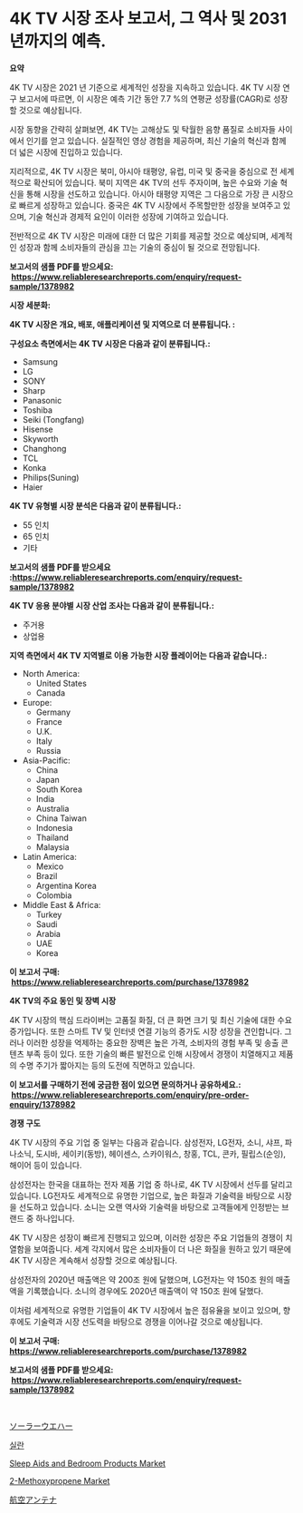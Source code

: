 <p><h1>4K TV 시장 조사 보고서, 그 역사 및 2031년까지의 예측.</h1></p><p><strong>요약</strong></p>
<p><p>4K TV 시장은 2021 년 기준으로 세계적인 성장을 지속하고 있습니다. 4K TV 시장 연구 보고서에 따르면, 이 시장은 예측 기간 동안 7.7 %의 연평균 성장률(CAGR)로 성장할 것으로 예상됩니다.</p><p>시장 동향을 간략히 살펴보면, 4K TV는 고해상도 및 탁월한 음향 품질로 소비자들 사이에서 인기를 얻고 있습니다. 실질적인 영상 경험을 제공하며, 최신 기술의 혁신과 함께 더 넓은 시장에 진입하고 있습니다.</p><p>지리적으로, 4K TV 시장은 북미, 아시아 태평양, 유럽, 미국 및 중국을 중심으로 전 세계적으로 확산되어 있습니다. 북미 지역은 4K TV의 선두 주자이며, 높은 수요와 기술 혁신을 통해 시장을 선도하고 있습니다. 아시아 태평양 지역은 그 다음으로 가장 큰 시장으로 빠르게 성장하고 있습니다. 중국은 4K TV 시장에서 주목할만한 성장을 보여주고 있으며, 기술 혁신과 경제적 요인이 이러한 성장에 기여하고 있습니다.</p><p>전반적으로 4K TV 시장은 미래에 대한 더 많은 기회를 제공할 것으로 예상되며, 세계적인 성장과 함께 소비자들의 관심을 끄는 기술의 중심이 될 것으로 전망됩니다.</p></p>
<p><strong>보고서의 샘플 PDF를 받으세요: &nbsp;<a href="https://www.reliableresearchreports.com/enquiry/request-sample/1378982">https://www.reliableresearchreports.com/enquiry/request-sample/1378982</a></strong></p>
<p><strong>시장 세분화:</strong></p>
<p><strong> 4K TV 시장은 개요, 배포, 애플리케이션 및 지역으로 더 분류됩니다. :</strong></p>
<p><strong>구성요소 측면에서는 4K TV 시장은 다음과 같이 분류됩니다.:</strong></p>
<p><ul><li>Samsung</li><li>LG</li><li>SONY</li><li>Sharp</li><li>Panasonic</li><li>Toshiba</li><li>Seiki (Tongfang)</li><li>Hisense</li><li>Skyworth</li><li>Changhong</li><li>TCL</li><li>Konka</li><li>Philips(Suning)</li><li>Haier</li></ul></p>
<p><strong> 4K TV 유형별 시장 분석은 다음과 같이 분류됩니다.:</strong></p>
<p><ul><li>55 인치</li><li>65 인치</li><li>기타</li></ul></p>
<p><strong>보고서의 샘플 PDF를 받으세요 :<a href="https://www.reliableresearchreports.com/enquiry/request-sample/1378982">https://www.reliableresearchreports.com/enquiry/request-sample/1378982</a></strong></p>
<p><strong> 4K TV 응용 분야별 시장 산업 조사는 다음과 같이 분류됩니다.:</strong></p>
<p><ul><li>주거용</li><li>상업용</li></ul></p>
<p><strong>지역 측면에서 4K TV 지역별로 이용 가능한 시장 플레이어는 다음과 같습니다.:</strong></p>
<p><ul>
    <li>
        North America:
        <ul>
            <li>United States</li>
            <li>Canada</li>
        </ul>
    </li>
    <li>
        Europe:
        <ul>
            <li>Germany</li>
            <li>France</li>
            <li>U.K.</li>
            <li>Italy</li>
            <li>Russia</li>
        </ul>
    </li>
    <li>
        Asia-Pacific:
        <ul>
            <li>China</li>
            <li>Japan</li>
            <li>South Korea</li>
            <li>India</li>
            <li>Australia</li>
            <li>China Taiwan</li>
            <li>Indonesia</li>
            <li>Thailand</li>
            <li>Malaysia</li>
        </ul>
    </li>
    <li>
        Latin America:
        <ul>
            <li>Mexico</li>
            <li>Brazil</li>
            <li>Argentina Korea</li>
            <li>Colombia</li>
        </ul>
    </li>
    <li>
        Middle East & Africa:
        <ul>
            <li>Turkey</li>
            <li>Saudi</li>
            <li>Arabia</li>
            <li>UAE</li>
            <li>Korea</li>
        </ul>
    </li>
    </ul></p>
<p><strong>이 보고서 구매: &nbsp;<a href="https://www.reliableresearchreports.com/purchase/1378982">https://www.reliableresearchreports.com/purchase/1378982</a></strong></p>
<p><strong>4K TV의 주요 동인 및 장벽 시장</strong></p>
<p><p>4K TV 시장의 핵심 드라이버는 고품질 화질, 더 큰 화면 크기 및 최신 기술에 대한 수요 증가입니다. 또한 스마트 TV 및 인터넷 연결 기능의 증가도 시장 성장을 견인합니다. 그러나 이러한 성장을 억제하는 중요한 장벽은 높은 가격, 소비자의 경험 부족 및 송출 콘텐츠 부족 등이 있다. 또한 기술의 빠른 발전으로 인해 시장에서 경쟁이 치열해지고 제품의 수명 주기가 짧아지는 등의 도전에 직면하고 있습니다.</p></p>
<p><strong>이 보고서를 구매하기 전에 궁금한 점이 있으면 문의하거나 공유하세요.: &nbsp;<a href="https://www.reliableresearchreports.com/enquiry/pre-order-enquiry/1378982">https://www.reliableresearchreports.com/enquiry/pre-order-enquiry/1378982</a></strong></p>
<p><strong>경쟁 구도</strong></p>
<p><p>4K TV 시장의 주요 기업 중 일부는 다음과 같습니다. 삼성전자, LG전자, 소니, 샤프, 파나소닉, 도시바, 세이키(동방), 헤이센스, 스카이워스, 창홍, TCL, 콘카, 필립스(순잉), 해이어 등이 있습니다.</p><p>삼성전자는 한국을 대표하는 전자 제품 기업 중 하나로, 4K TV 시장에서 선두를 달리고 있습니다. LG전자도 세계적으로 유명한 기업으로, 높은 화질과 기술력을 바탕으로 시장을 선도하고 있습니다. 소니는 오랜 역사와 기술력을 바탕으로 고객들에게 인정받는 브랜드 중 하나입니다.</p><p>4K TV 시장은 성장이 빠르게 진행되고 있으며, 이러한 성장은 주요 기업들의 경쟁이 치열함을 보여줍니다. 세계 각지에서 많은 소비자들이 더 나은 화질을 원하고 있기 때문에 4K TV 시장은 계속해서 성장할 것으로 예상됩니다.</p><p>삼성전자의 2020년 매출액은 약 200조 원에 달했으며, LG전자는 약 150조 원의 매출액을 기록했습니다. 소니의 경우에도 2020년 매출액이 약 150조 원에 달했다.</p><p>이처럼 세계적으로 유명한 기업들이 4K TV 시장에서 높은 점유율을 보이고 있으며, 향후에도 기술력과 시장 선도력을 바탕으로 경쟁을 이어나갈 것으로 예상됩니다.</p></p>
<p><strong>이 보고서 구매: &nbsp; <a href="https://www.reliableresearchreports.com/purchase/1378982">https://www.reliableresearchreports.com/purchase/1378982</a></strong></p>
<p><strong>보고서의 샘플 PDF를 받으세요: &nbsp;<a href="https://www.reliableresearchreports.com/enquiry/request-sample/1378982">https://www.reliableresearchreports.com/enquiry/request-sample/1378982</a></strong><strong></strong></p>
<p>&nbsp;</p>
<p><p><a href="https://medium.com/@anabelavenport7854/%E3%82%BD%E3%83%BC%E3%83%A9%E3%83%BC%E3%82%A6%E3%82%A7%E3%83%8F%E3%83%BC%E5%B8%82%E5%A0%B4%E3%82%B7%E3%82%A7%E3%82%A2%E3%81%AE%E9%80%B2%E5%8C%96%E3%81%A8%E5%B8%82%E5%A0%B4%E6%88%90%E9%95%B7%E3%83%88%E3%83%AC%E3%83%B3%E3%83%892024%E5%B9%B4%E3%81%8B%E3%82%892031%E5%B9%B4%E3%81%BE%E3%81%A7-e2b7b843befe">ソーラーウエハー</a></p><p><a href="https://medium.com/@greggibson7876/%EC%8B%A4%EB%9E%80-%EC%8B%A4%EB%A0%8C-%EC%8B%9C%EC%9E%A5-%EC%A0%90%EC%9C%A0%EC%9C%A8-%EB%B3%80%ED%99%94-%EB%B0%8F-%EC%8B%9C%EC%9E%A5-%EC%84%B1%EC%9E%A5-%EC%B6%94%EC%84%B8-2024-2031-67b098ddcbd4">실란</a></p><p><a href="https://full-wildebeest-80b.notion.site/Sleep-Aids-and-Bedroom-Products-Market-Size-and-Examines-its-Market-Scope-with-a-Primary-Focus-on--eaf114d66d4749d09af403465f9d6542">Sleep Aids and Bedroom Products Market</a></p><p><a href="https://github.com/ashepherd82/Market-Research-Report-List-3/blob/main/2-methoxypropene-market.md">2-Methoxypropene Market</a></p><p><a href="https://github.com/ycmtqqhvk3273/Market-Research-Report-List-1/blob/main/66931831319.md">航空アンテナ</a></p></p>